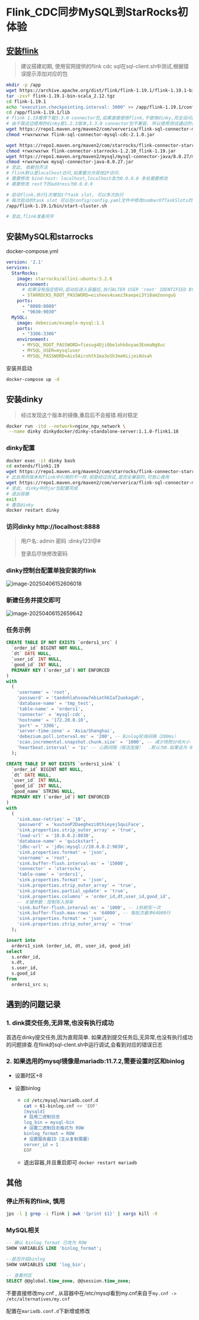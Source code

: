 # Flink_CDC同步MySQL到StarRocks初体验
## [安装flink](https://nightlies.apache.org/flink/flink-cdc-docs-release-3.3/zh/docs/get-started/quickstart/mysql-to-starrocks/)

> 建议搭建初期, 使用官网提供的flink cdc sql在sql-client.sh中测试,根据错误提示添加对应的包

```bash
mkdir -p /app
wget https://archive.apache.org/dist/flink/flink-1.19.1/flink-1.19.1-bin-scala_2.12.tgz
tar -zxvf flink-1.19.1-bin-scala_2.12.tgz
cd flink-1.19.1
echo "execution.checkpointing.interval: 3000" >> /app/flink-1.19.1/conf/config.yaml
cd /app/flink-1.19.1/lib
# flink 1.19推荐下载3.3.0 connector包,如果直接使用flink,不使用dinky,完全没问题
# 由于我这边使用的dinky是1.2.3版本,3.3.0 connector包不兼容. 所以使用测试通过的包,如下
wget https://repo1.maven.org/maven2/com/ververica/flink-sql-connector-mysql-cdc/2.1.0/flink-sql-connector-mysql-cdc-2.1.0.jar
chmod +rwxrwxrwx flink-sql-connector-mysql-cdc-2.1.0.jar

wget https://repo1.maven.org/maven2/com/starrocks/flink-connector-starrocks/1.2.10_flink-1.19/flink-connector-starrocks-1.2.10_flink-1.19.jar
chmod +rwxrwxrwx flink-connector-starrocks-1.2.10_flink-1.19.jar
wget https://repo1.maven.org/maven2/mysql/mysql-connector-java/8.0.27/mysql-connector-java-8.0.27.jar
chmod +rwxrwxrwx mysql-connector-java-8.0.27.jar
# 至此, 依赖包齐活
# flink默认是localhost访问,如果要允许其他IP访问.
# 需要修改 bind-host: localhost,localhost改为0.0.0.0 多处需要修改
# 需要修改 rest下的address为0.0.0.0

# 启动flink,执行1次增加1个task slot, 可以多次执行
# 每次启动的task slot 可以在config/config.yaml文件中修改numberOfTaskSlots的值
/app/flink-1.19.1/bin/start-cluster.sh

# 至此,flink准备完毕
```

## 安装MySQL和starrocks

docker-compose.yml

```yaml
version: '2.1'
services:
  StarRocks:
    image: starrocks/allin1-ubuntu:3.2.6
    environment:
      # 如果没有指定密码,启动后进入容器后,执行ALTER USER 'root' IDENTIFIED BY 'eishees4saez3kaepei3Yi8am2oonguG';进行修改也行
      - STARROCKS_ROOT_PASSWORD=eishees4saez3kaepei3Yi8am2oonguG
    ports:
      - "8080:8080"
      - "9030:9030"
  MySQL:
    image: debezium/example-mysql:1.1
    ports:
      - "3306:3306"
    environment:
      - MYSQL_ROOT_PASSWORD=fiesug4Oji0be1ohk6oyae3EomaNg8uc
      - MYSQL_USER=mysqluser
      - MYSQL_PASSWORD=Aix5Airohth1ma3oSh3meHiijei6Usah
```

安装并启动

```bash
docker-compose up -d
```

## 安装dinky

> 经过发现这个版本的镜像,重启后不会报错.相对稳定

```bash
docker run -itd --network=nginx_ngu_network \
 --name dinky dinkydocker/dinky-standalone-server:1.1.0-flink1.18
```

### dinky配置

```bash
docker exec -it dinky bash 
cd extends/flink1.19
wget https://repo1.maven.org/maven2/com/starrocks/flink-connector-starrocks/1.2.10_flink-1.19/flink-connector-starrocks-1.2.10_flink-1.19.jar
# 此处用的版本和flink中引用的不一样.但是经过测试,是完全兼容的,可放心食用
wget https://repo1.maven.org/maven2/com/ververica/flink-sql-connector-mysql-cdc/2.4.1/flink-sql-connector-mysql-cdc-2.4.1.jar
# 至此, dinky中的jar包配置完成
# 退出容器
exit
# 重启dinky
docker restart dinky
```

### 访问dinky http://localhost:8888

> 用户名: admin 密码 :dinky123!@# 
>
> 登录后尽快修改密码

### dinky控制台配置单独安装的flink

![image-20250406152606018](../images/image-20250406152606018.png)

### 新建任务并提交即可

![image-20250406152659642](../images/image-20250406152659642.png)

### 任务示例

```sql
CREATE TABLE IF NOT EXISTS `orders1_src` (
  `order_id` BIGINT NOT NULL,
  `dt` DATE NULL,
  `user_id` INT NULL,
  `good_id` INT NULL,
  PRIMARY KEY (`order_id`) NOT ENFORCED
)
with
  (
    'username' = 'root',
    'password' = 'taedohlahsoow7ebiath6Iaf2uokagah',
    'database-name' = 'tmp_test',
    'table-name' = 'orders1',
    'connector' = 'mysql-cdc',
    'hostname' = '172.20.0.10',
    'port' = '3306',
    'server-time-zone' = 'Asia/Shanghai',
    'debezium.poll.interval.ms' = '200', -- Binlog轮询间隔（200ms）
    'scan.incremental.snapshot.chunk.size' = '1000', -- 减少快照分块大小
    'heartbeat.interval' = '1s' -- 心跳间隔（保活连接）  .默认为0.如果设为 0，可能因连接闲置被数据库服务器关闭
  );

CREATE TABLE IF NOT EXISTS `orders1_sink` (
  `order_id` BIGINT NOT NULL,
  `dt` DATE NULL,
  `user_id` INT NULL,
  `good_id` INT NULL,
  `good_name` STRING NULL,
  PRIMARY KEY (`order_id`) NOT ENFORCED
)
with
  (
    'sink.max-retries' = '10',
    'password' = 'kuutooP2Daeghezi0thieyej5quiFace',
    'sink.properties.strip_outer_array' = 'true',
    'load-url' = '10.0.0.2:8030',
    'database-name' = 'quickstart',
    'jdbc-url' = 'jdbc:mysql://10.0.0.2:9030',
    'sink.properties.format' = 'json',
    'username' = 'root',
    'sink.buffer-flush.interval-ms' = '15000',
    'connector' = 'starrocks',
    'table-name' = 'orders1',
    'sink.properties.format' = 'json',
    'sink.properties.strip_outer_array' = 'true',
    'sink.properties.partial_update' = 'true',
    'sink.properties.columns' = 'order_id,dt,user_id,good_id',
    -- 关键参数：控制写入频率
    'sink.buffer-flush.interval-ms' = '1000', -- 1秒刷写一次
    'sink.buffer-flush.max-rows' = '64000', -- 每批次最多64000行
    'sink.properties.format' = 'json',
    'sink.properties.strip_outer_array' = 'true'
  );

insert into
  orders1_sink (order_id, dt, user_id, good_id)
select
  s.order_id,
  s.dt,
  s.user_id,
  s.good_id
from
  orders1_src s;
```



## 遇到的问题记录

### 1. dink提交任务,无异常,也没有执行成功
首选在dinky提交任务,因为直观简单.
如果遇到提交任务后,无异常,也没有执行成功的问题排查.在flink的sql-clent.sh中运行调试,会看到对应的错误日志

### 2. 如果选用的mysql镜像是mariadb:11.7.2,需要设置时区和binlog

- 设置时区+8

- 设置binlog

  - ```bash
    cd /etc/mysql/mariadb.conf.d
    cat > 61-binlog.cnf << 'EOF'
    [mysqld]
    # 启用二进制日志
    log_bin = mysql-bin
    # 设置二进制日志格式为 ROW
    binlog_format = ROW
    # 设置服务器ID（主从复制需要）
    server_id = 1
    EOF
    ```

  - 退出容器,并且重启即可  `docker restart mariadb`

## 其他

### 停止所有的flink, 慎用

```bash
jps -l | grep -i flink | awk '{print $1}' | xargs kill -9
```

### MySQL相关

```sql
-- 确认 binlog_format 已改为 ROW
SHOW VARIABLES LIKE 'binlog_format';

--是否开启binlog
SHOW VARIABLES LIKE 'log_bin';

-- 查看时区
SELECT @@global.time_zone, @@session.time_zone;
```

不要直接修改my.cnf , 从容器中在/etc/mysql看到my.cnf来自于`my.cnf -> /etc/alternatives/my.cnf`

配置在`mariadb.conf.d`下新增或修改
